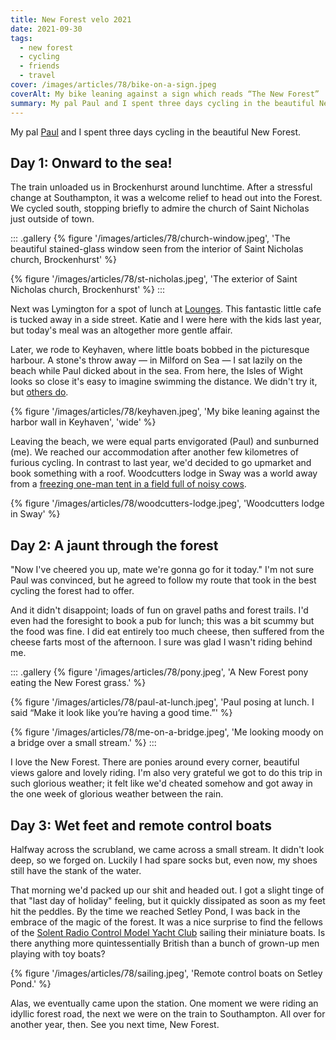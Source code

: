 ```yaml
---
title: New Forest velo 2021
date: 2021-09-30
tags:
  - new forest
  - cycling
  - friends
  - travel
cover: /images/articles/78/bike-on-a-sign.jpeg
coverAlt: My bike leaning against a sign which reads “The New Forest”
summary: My pal Paul and I spent three days cycling in the beautiful New Forest
---
```

My pal [Paul](https://paulrobertlloyd.com) and I spent three days cycling in the beautiful New Forest. 

## Day 1: Onward to the sea! 

The train unloaded us in Brockenhurst around lunchtime. After a stressful change at Southampton, it was a welcome relief to head out into the Forest. We cycled south, stopping briefly to admire the church of Saint Nicholas just outside of town. 

::: .gallery
{% figure '/images/articles/78/church-window.jpeg', 'The beautiful stained-glass window seen from the interior of Saint Nicholas church, Brockenhurst' %}

{% figure '/images/articles/78/st-nicholas.jpeg', 'The exterior of Saint Nicholas church, Brockenhurst' %}
:::

Next was Lymington for a spot of lunch at [Lounges](https://www.tripadvisor.com/Restaurant_Review-g190774-d3455931-Reviews-Lounges_of_Lymington-Lymington_New_Forest_National_Park_Hampshire_Hampshire_Engla.html). This fantastic little cafe is tucked away in a side street. Katie and I were here with the kids last year, but today's meal was an altogether more gentle affair. 

Later, we rode to Keyhaven, where little boats bobbed in the picturesque harbour. A stone's throw away — in Milford on Sea — I sat lazily on the beach while Paul dicked about in the sea. From here, the Isles of Wight looks so close it's easy to imagine swimming the distance. We didn't try it, but [others do](https://www.aspire.org.uk/Event/western-solent-swim). 

{% figure '/images/articles/78/keyhaven.jpeg', 'My bike leaning against the harbor wall in Keyhaven', 'wide' %}

Leaving the beach, we were equal parts envigorated (Paul) and sunburned (me). We reached our accommodation after another few kilometres of furious cycling. In contrast to last year, we'd decided to go upmarket and book something with a roof. Woodcutters lodge in Sway was a world away from a [freezing one-man tent in a field full of noisy cows](/articles/76/). 

{% figure '/images/articles/78/woodcutters-lodge.jpeg', 'Woodcutters lodge in Sway' %}

## Day 2: A jaunt through the forest

"Now I've cheered you up, mate we're gonna go for it today." I'm not sure Paul was convinced, but he agreed to follow my route that took in the best cycling the forest had to offer. 

And it didn't disappoint; loads of fun on gravel paths and forest trails. I'd even had the foresight to book a pub for lunch; this was a bit scummy but the food was fine. I did eat entirely too much cheese, then suffered from the cheese farts most of the afternoon. I sure was glad I wasn't riding behind me.

::: .gallery
{% figure '/images/articles/78/pony.jpeg', 'A New Forest pony eating the New Forest grass.' %}

{% figure '/images/articles/78/paul-at-lunch.jpeg', 'Paul posing at lunch. I said “Make it look like you’re having a good time.”' %}

{% figure '/images/articles/78/me-on-a-bridge.jpeg', 'Me looking moody on a bridge over a small stream.' %}
:::

I love the New Forest. There are ponies around every corner, beautiful views galore and lovely riding. I'm also very grateful we got to do this trip in such glorious weather;  it felt like we'd cheated somehow and got away in the one week of glorious weather between the rain.

## Day 3: Wet feet and remote control boats

Halfway across the scrubland, we came across a small stream. It didn't look deep, so we forged on. Luckily I had spare socks but, even now, my shoes still have the stank of the water.

That morning we'd packed up our shit and headed out. I got a slight tinge of that "last day of holiday" feeling, but it quickly dissipated as soon as my feet hit the peddles. By the time we reached Setley Pond, I was back in the embrace of the magic of the forest. It was a nice surprise to find the fellows of the [Solent Radio Control Model Yacht Club](https://srcmbc.org.uk/) sailing their miniature boats.  Is there anything more quintessentially British than a bunch of grown-up men playing with toy boats?

{% figure '/images/articles/78/sailing.jpeg', 'Remote control boats on Setley Pond.' %}

Alas, we eventually came upon the station. One moment we were riding an idyllic forest road, the next we were on the train to Southampton. All over for another year, then. See you next time, New Forest.